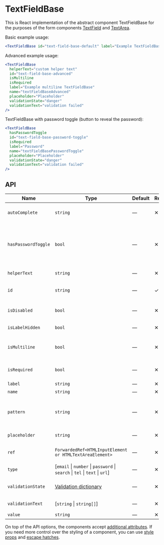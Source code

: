 # TextFieldBase

This is React implementation of the abstract component TextFieldBase for the purposes of the form components [TextField] and [TextArea].

Basic example usage:

```jsx
<TextFieldBase id="text-field-base-default" label="Example TextFieldBase" name="textFieldBaseDefault" />
```

Advanced example usage:

```jsx
<TextFieldBase
  helperText="custom helper text"
  id="text-field-base-advanced"
  isMultiline
  isRequired
  label="Example multiline TextFieldBase"
  name="textFieldBaseAdvanced"
  placeholder="Placeholder"
  validationState="danger"
  validationText="validation failed"
/>
```

TextFieldBase with password toggle (button to reveal the password):

```jsx
<TextFieldBase
  hasPasswordToggle
  id="text-field-base-password-toggle"
  isRequired
  label="Password"
  name="textFieldBasePasswordToggle"
  placeholder="Placeholder"
  validationState="danger"
  validationText="validation failed"
/>
```

## API

| Name                | Type                                                                        | Default | Required | Description                                                             |
| ------------------- | --------------------------------------------------------------------------- | ------- | -------- | ----------------------------------------------------------------------- |
| `autoComplete`      | `string`                                                                    | —       | ✕        | [Automated assistance in filling][autocomplete-attr]                    |
| `hasPasswordToggle` | `bool`                                                                      | —       | ✕        | If true, the `type` is set to `password` and a password toggle is shown |
| `helperText`        | `string`                                                                    | —       | ✕        | Custom helper text                                                      |
| `id`                | `string`                                                                    | —       | ✓        | Input and label identification                                          |
| `isDisabled`        | `bool`                                                                      | —       | ✕        | Whether is field disabled                                               |
| `isLabelHidden`     | `bool`                                                                      | —       | ✕        | Whether is label hidden                                                 |
| `isMultiline`       | `bool`                                                                      | —       | ✕        | Whether is DOM element `textarea`                                       |
| `isRequired`        | `bool`                                                                      | —       | ✕        | Whether is field required                                               |
| `label`             | `string`                                                                    | —       | ✕        | Label text                                                              |
| `name`              | `string`                                                                    | —       | ✕        | Input name                                                              |
| `pattern`           | `string`                                                                    | —       | ✕        | Defines regular expressions for allowed value types                     |
| `placeholder`       | `string`                                                                    | —       | ✕        | Input placeholder                                                       |
| `ref`               | `ForwardedRef<HTMLInputElement or HTMLTextAreaElement>`                     | —       | ✕        | Field element reference                                                 |
| `type`              | [`email` \| `number` \| `password` \| `search` \| `tel` \| `text` \| `url`] | —       | ✕        | Input type                                                              |
| `validationState`   | [Validation dictionary][dictionary-validation]                              | —       | ✕        | Type of validation state.                                               |
| `validationText`    | [`string` \| `string[]`]                                                    | —       | ✕        | Validation text                                                         |
| `value`             | `string`                                                                    | —       | ✕        | Input value                                                             |

On top of the API options, the components accept [additional attributes][readme-additional-attributes].
If you need more control over the styling of a component, you can use [style props][readme-style-props]
and [escape hatches][readme-escape-hatches].

[autocomplete-attr]: https://developer.mozilla.org/en-US/docs/Web/HTML/Attributes/autocomplete
[dictionary-validation]: https://github.com/lmc-eu/spirit-design-system/blob/main/docs/DICTIONARIES.md#validation
[readme-additional-attributes]: https://github.com/lmc-eu/spirit-design-system/blob/main/packages/web-react/README.md#additional-attributes
[readme-escape-hatches]: https://github.com/lmc-eu/spirit-design-system/blob/main/packages/web-react/README.md#escape-hatches
[readme-style-props]: https://github.com/lmc-eu/spirit-design-system/blob/main/packages/web-react/README.md#style-props
[textarea]: https://github.com/lmc-eu/spirit-design-system/blob/main/packages/web/src/scss/components/TextArea/README.md
[textfield]: https://github.com/lmc-eu/spirit-design-system/blob/main/packages/web/src/scss/components/TextField/README.md
